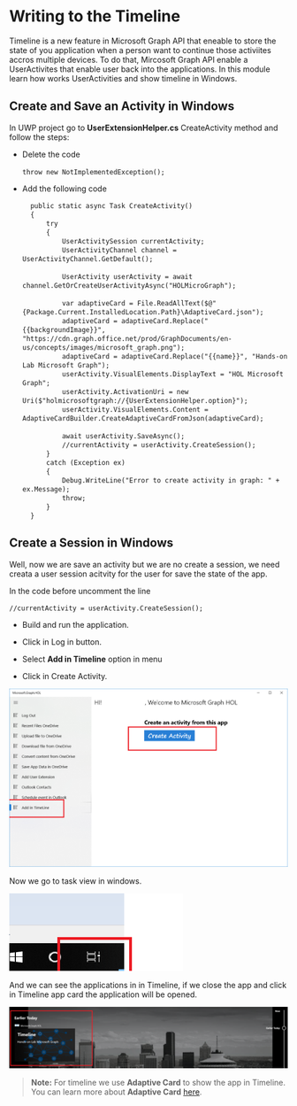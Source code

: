 # Writing to the Timeline

Timeline is a new feature in Microsoft Graph API that eneable to store the state of you application when a person want to continue those activiites accros multiple devices.
To do that, Mircosoft Graph API enable a UserActivites that enable user back into the applications.
In this module learn how works UserActivities and show timeline in Windows.

## Create and Save an Activity in Windows

In UWP project go to **UserExtensionHelper.cs** CreateActivity method and follow the steps:

- Delete the code

	`throw new NotImplementedException();`

- Add the following code

       	public static async Task CreateActivity()
        {
            try
            {           
                UserActivitySession currentActivity;
                UserActivityChannel channel = UserActivityChannel.GetDefault();

                UserActivity userActivity = await channel.GetOrCreateUserActivityAsync("HOLMicroGraph");

                var adaptiveCard = File.ReadAllText($@"{Package.Current.InstalledLocation.Path}\AdaptiveCard.json");
                adaptiveCard = adaptiveCard.Replace("{{backgroundImage}}", "https://cdn.graph.office.net/prod/GraphDocuments/en-us/concepts/images/microsoft_graph.png");
                adaptiveCard = adaptiveCard.Replace("{{name}}", "Hands-on Lab Microsoft Graph");
                userActivity.VisualElements.DisplayText = "HOL Microsoft Graph";
                userActivity.ActivationUri = new Uri($"holmicrosoftgraph://{UserExtensionHelper.option}");
                userActivity.VisualElements.Content = AdaptiveCardBuilder.CreateAdaptiveCardFromJson(adaptiveCard);

                await userActivity.SaveAsync();
                //currentActivity = userActivity.CreateSession();
            }
            catch (Exception ex)
            {
                Debug.WriteLine("Error to create activity in graph: " + ex.Message);
                throw;
            }
        }


## Create a Session in Windows

Well, now we are save an activity but we are no create a session, we need creata a user session acitvity for the user for save the state of the app.

In the code before uncomment the line

	//currentActivity = userActivity.CreateSession();

- Build and run the application.

- Click in Log in button.

- Select **Add in Timeline** option in menu

- Click in Create Activity.

![alt text](/labs-pr/Drive-user-engagement-across-all-your-devices-with-Microsoft-Graph/media/CreateActivity.png) 

Now we go to task view in windows.

![alt text](/labs-pr/Drive-user-engagement-across-all-your-devices-with-Microsoft-Graph/media/TaskView.png) 


And we can see the applications in in Timeline, if we close the app and click in Timeline app card the application will be opened.

![alt text](/labs-pr/Drive-user-engagement-across-all-your-devices-with-Microsoft-Graph/media/Timeline.png) 

> **Note:** For timeline we use **Adaptive Card** to show the app in Timeline. You can learn more about **Adaptive Card** [here](http://adaptivecards.io/).

